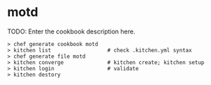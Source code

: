 # motd

TODO: Enter the cookbook description here.

```
> chef generate cookbook motd
> kitchen list                  # check .kitchen.yml syntax
> chef generate file motd
> kitchen converge              # kitchen create; kitchen setup
> kitchen login                 # validate
> kitchen destory
```